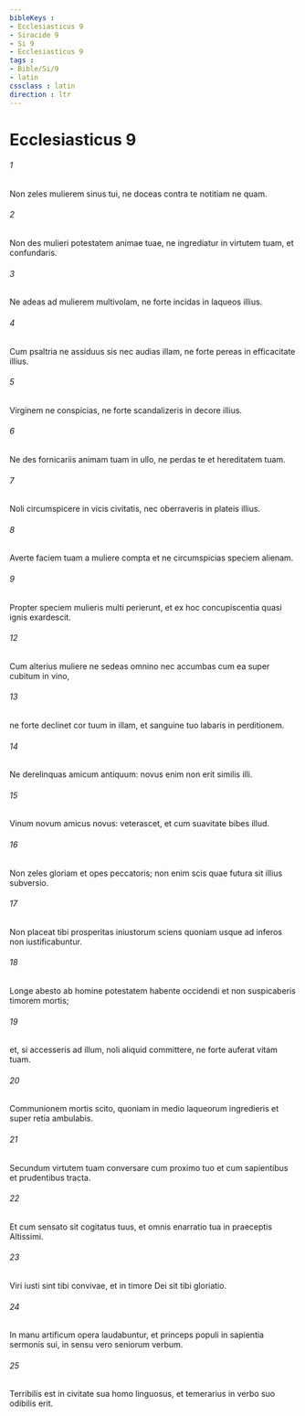 ```yaml
---
bibleKeys : 
- Ecclesiasticus 9
- Siracide 9
- Si 9
- Ecclesiasticus 9
tags : 
- Bible/Si/9
- latin
cssclass : latin
direction : ltr
---
```


# Ecclesiasticus 9

###### 1
Non zeles mulierem sinus tui, ne doceas contra te notitiam ne quam.
###### 2
Non des mulieri potestatem animae tuae, ne ingrediatur in virtutem tuam, et confundaris.
###### 3
Ne adeas ad mulierem multivolam, ne forte incidas in laqueos illius.
###### 4
Cum psaltria ne assiduus sis nec audias illam, ne forte pereas in efficacitate illius.
###### 5
Virginem ne conspicias, ne forte scandalizeris in decore illius.
###### 6
Ne des fornicariis animam tuam in ullo, ne perdas te et hereditatem tuam.
###### 7
Noli circumspicere in vicis civitatis, nec oberraveris in plateis illius.
###### 8
Averte faciem tuam a muliere compta et ne circumspicias speciem alienam.
###### 9
Propter speciem mulieris multi perierunt, et ex hoc concupiscentia quasi ignis exardescit. 
###### 12
Cum alterius muliere ne sedeas omnino nec accumbas cum ea super cubitum in vino,
###### 13
ne forte declinet cor tuum in illam, et sanguine tuo labaris in perditionem.
###### 14
Ne derelinquas amicum antiquum: novus enim non erit similis illi.
###### 15
Vinum novum amicus novus: veterascet, et cum suavitate bibes illud.
###### 16
Non zeles gloriam et opes peccatoris; non enim scis quae futura sit illius subversio.
###### 17
Non placeat tibi prosperitas iniustorum sciens quoniam usque ad inferos non iustificabuntur.
###### 18
Longe abesto ab homine potestatem habente occidendi et non suspicaberis timorem mortis;
###### 19
et, si accesseris ad illum, noli aliquid committere, ne forte auferat vitam tuam.
###### 20
Communionem mortis scito, quoniam in medio laqueorum ingredieris et super retia ambulabis.
###### 21
Secundum virtutem tuam conversare cum proximo tuo et cum sapientibus et prudentibus tracta.
###### 22
Et cum sensato sit cogitatus tuus, et omnis enarratio tua in praeceptis Altissimi.
###### 23
Viri iusti sint tibi convivae, et in timore Dei sit tibi gloriatio.
###### 24
In manu artificum opera laudabuntur, et princeps populi in sapientia sermonis sui, in sensu vero seniorum verbum.
###### 25
Terribilis est in civitate sua homo linguosus, et temerarius in verbo suo odibilis erit.
